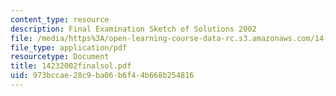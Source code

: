 ```yaml
---
content_type: resource
description: Final Examination Sketch of Solutions 2002
file: /media/https%3A/open-learning-course-data-rc.s3.amazonaws.com/14-23-government-regulation-of-industry-spring-2003/973bccae28c9ba06b6f44b668b254816_14232002finalsol.pdf
file_type: application/pdf
resourcetype: Document
title: 14232002finalsol.pdf
uid: 973bccae-28c9-ba06-b6f4-4b668b254816
---
```

